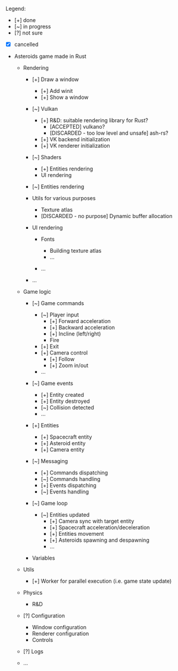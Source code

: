 Legend:

* [+] done
* [~] in progress
* [?] not sure
* [x] cancelled

- Asteroids game made in Rust

    - Rendering

        - [+] Draw a window
            - [+] Add winit
            - [+] Show a window

        - [~] Vulkan
            - [+] R&D: suitable rendering library for Rust?
                - [ACCEPTED] vulkano?
                - [DISCARDED - too low level and unsafe] ash-rs? 
            - [+] VK backend initialization
            - [+] VK renderer initialization

        - [~] Shaders
            - [+] Entities rendering
            - UI rendering

        - [~] Entities rendering

        - Utils for various purposes
            - Texture atlas
            - [DISCARDED - no purpose] Dynamic buffer allocation
            
        - UI rendering

            - Fonts
                - Building texture atlas
                - ...

            - ...

        - ...

    - Game logic

        - [~] Game commands
            - [~] Player input
                - [+] Forward acceleration
                - [+] Backward acceleration
                - [+] Incline (left/right)
                - Fire
            - [+] Exit
            - [+] Camera control
                - [+] Follow
                - [+] Zoom in/out
            - ...

        - [~] Game events
            - [+] Entity created
            - [+] Entity destroyed
            - [~] Collision detected
            - ...

        - [+] Entities
            - [+] Spacecraft entity
            - [+] Asteroid entity
            - [+] Camera entity

        - [~] Messaging
            - [+] Commands dispatching
            - [~] Commands handling
            - [+] Events dispatching
            - [~] Events handling

        - [~] Game loop
            - [~] Entities updated
                - [+] Camera sync with target entity
                - [+] Spacecraft acceleration/deceleration
                - [+] Entities movement
                - [+] Asteroids spawning and despawning
                - ...

        - Variables

    - Utils
        - [+] Worker for parallel execution (i.e. game state update)

    - Physics
        - R&D

    - [?] Configuration
        - Window configuration
        - Renderer configuration
        - Controls

    - [?] Logs

    - ...
